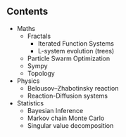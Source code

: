 ## Contents

- Maths
    - Fractals
        - Iterated Function Systems
        - L-system evolution (trees)
    - Particle Swarm Optimization
    - Sympy
    - Topology
- Physics
    - Belousov–Zhabotinsky reaction
    - Reaction-Diffusion systems
- Statistics
    - Bayesian Inference
    - Markov chain Monte Carlo
    - Singular value decomposition 